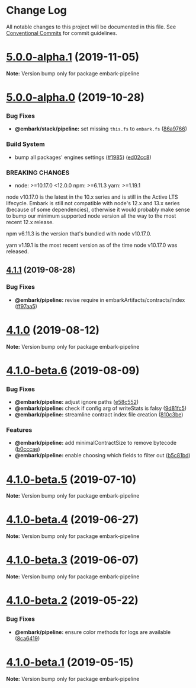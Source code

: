 # Change Log

All notable changes to this project will be documented in this file.
See [Conventional Commits](https://conventionalcommits.org) for commit guidelines.

# [5.0.0-alpha.1](https://github.com/embark-framework/embark/compare/v5.0.0-alpha.0...v5.0.0-alpha.1) (2019-11-05)

**Note:** Version bump only for package embark-pipeline





# [5.0.0-alpha.0](https://github.com/embark-framework/embark/compare/v4.1.1...v5.0.0-alpha.0) (2019-10-28)


### Bug Fixes

* **@embark/stack/pipeline:** set missing `this.fs` to `embark.fs` ([86a9766](https://github.com/embark-framework/embark/commit/86a9766))


### Build System

* bump all packages' engines settings ([#1985](https://github.com/embark-framework/embark/issues/1985)) ([ed02cc8](https://github.com/embark-framework/embark/commit/ed02cc8))


### BREAKING CHANGES

* node: >=10.17.0 <12.0.0
npm: >=6.11.3
yarn: >=1.19.1

node v10.17.0 is the latest in the 10.x series and is still in the Active LTS
lifecycle. Embark is still not compatible with node's 12.x and 13.x
series (because of some dependencies), otherwise it would probably make sense
to bump our minimum supported node version all the way to the most recent 12.x
release.

npm v6.11.3 is the version that's bundled with node v10.17.0.

yarn v1.19.1 is the most recent version as of the time node v10.17.0 was
released.





## [4.1.1](https://github.com/embark-framework/embark/compare/v4.1.0...v4.1.1) (2019-08-28)


### Bug Fixes

* **@embark/pipeline:** revise require in embarkArtifacts/contracts/index ([ff97aa5](https://github.com/embark-framework/embark/commit/ff97aa5))





# [4.1.0](https://github.com/embark-framework/embark/compare/v4.1.0-beta.6...v4.1.0) (2019-08-12)

**Note:** Version bump only for package embark-pipeline





# [4.1.0-beta.6](https://github.com/embark-framework/embark/compare/v4.1.0-beta.5...v4.1.0-beta.6) (2019-08-09)


### Bug Fixes

* **@embark/pipeline:** adjust ignore paths ([e58c552](https://github.com/embark-framework/embark/commit/e58c552))
* **@embark/pipeline:** check if config arg of writeStats is falsy ([9d81fc5](https://github.com/embark-framework/embark/commit/9d81fc5))
* **@embark/pipeline:** streamline contract index file creation ([810c3be](https://github.com/embark-framework/embark/commit/810c3be))


### Features

* **@embark/pipeline:** add minimalContractSize to remove bytecode ([b0cccae](https://github.com/embark-framework/embark/commit/b0cccae))
* **@embark/pipeline:** enable choosing which fields to filter out ([b5c81bd](https://github.com/embark-framework/embark/commit/b5c81bd))





# [4.1.0-beta.5](https://github.com/embark-framework/embark/compare/v4.1.0-beta.4...v4.1.0-beta.5) (2019-07-10)

**Note:** Version bump only for package embark-pipeline





# [4.1.0-beta.4](https://github.com/embark-framework/embark/compare/v4.1.0-beta.3...v4.1.0-beta.4) (2019-06-27)

**Note:** Version bump only for package embark-pipeline





# [4.1.0-beta.3](https://github.com/embark-framework/embark/compare/v4.1.0-beta.2...v4.1.0-beta.3) (2019-06-07)

**Note:** Version bump only for package embark-pipeline





# [4.1.0-beta.2](https://github.com/embark-framework/embark/compare/v4.1.0-beta.1...v4.1.0-beta.2) (2019-05-22)


### Bug Fixes

* **@embark/pipeline:** ensure color methods for logs are available ([8ca6419](https://github.com/embark-framework/embark/commit/8ca6419))





# [4.1.0-beta.1](https://github.com/embark-framework/embark/compare/v4.1.0-beta.0...v4.1.0-beta.1) (2019-05-15)

**Note:** Version bump only for package embark-pipeline
